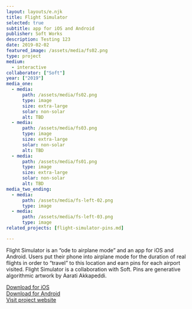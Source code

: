 ```yaml
---
layout: layouts/e.njk
title: Flight Simulator
selected: true
subtitle: app for iOS and Android
publisher: Soft Works
description: Testing 123
date: 2019-02-02
featured_image: /assets/media/fs02.png
type: project
medium:
  - interactive
collaborator: ["Soft"]
year: ["2019"]
media_one:
  - media:
      path: /assets/media/fs02.png
      type: image
      size: extra-large
      solar: non-solar
      alt: TBD
  - media:
      path: /assets/media/fs03.png
      type: image
      size: extra-large
      solar: non-solar
      alt: TBD
  - media:
      path: /assets/media/fs01.png
      type: image
      size: extra-large
      solar: non-solar
      alt: TBD
media_two_ending:
  - media:
      path: /assets/media/fs-left-02.png
      type: image
  - media:
      path: /assets/media/fs-left-03.png
      type: image
related_projects: [flight-simulator-pins.md]

---
```


Flight Simulator is an “ode to airplane mode” and an app for iOS and Android. Users put their phone into airplane mode for the duration of real flights in order to “travel” to this location and earn pins for each airport visited. Flight Simulator is a collaboration with Soft. Pins are generative algorithmic artwork by Aarati Akkapeddi.

[Download for iOS](https://itunes.apple.com/us/app/flight-simulator/id1146329517)<br>
[Download for Android](https://play.google.com/store/apps/details?id=com.soft.flightsimulator)<br>
[Visit project website](https://flightsimulator.soft.works)

<!-- [Soft](/with/soft) -->

<!-- “I love that this lets me use my phone less and experience something beautiful. The details of what you see out of the window, raindrops and the pins you collect all are great.” — su.b3

“it’s like @Headspace without the guidance”

“Flight Simulator, an iOS app that doesn’t let you fly the plane... you just start a trip and stare peacefully out the window” — kottke.org -->